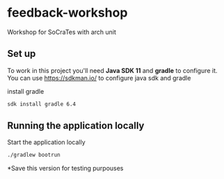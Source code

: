 # feedback-workshop
Workshop for SoCraTes with arch unit

## Set up
To work in this project you'll need **Java SDK 11** and **gradle** to configure it.
You can use https://sdkman.io/ to configure java sdk and gradle

install gradle
```bash
sdk install gradle 6.4
```

## Running the application locally
Start the application locally

```bash
./gradlew bootrun
```

*Save this version for testing purpouses
